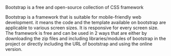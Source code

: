 Bootstrap is a free and open-source collection of CSS framework

Bootstrap is a framework that is suitable for mobile-friendly web development. 
it means the code and the template available on bootstrap are applicable to various screen sizes. It is responsive for every screen size. 
The framework is free and can be used in 2 ways that are either by downloading the zip files and including libraries/modules of bootstrap in the project or directly including the URL of bootstrap and using the online version.
